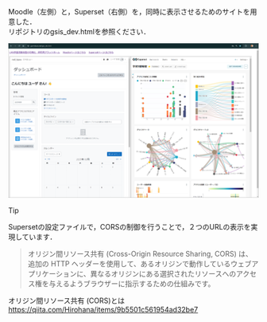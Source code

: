 Moodle（左側）と，Superset（右側）を，同時に表示させるためのサイトを用意した．  
リポジトリのgsis_dev.htmlを参照ください．

![サイト図](image/研究用サイト.png)

> [!TIP]
> Supersetの設定ファイルで，CORSの制御を行うことで，２つのURLの表示を実現しています．

> オリジン間リソース共有 (Cross-Origin Resource Sharing, CORS) は、追加の HTTP ヘッダーを使用して、あるオリジンで動作しているウェブアプリケーションに、異なるオリジンにある選択されたリソースへのアクセス権を与えるようブラウザーに指示するための仕組みです。

オリジン間リソース共有 (CORS)とは  
https://qiita.com/Hirohana/items/9b5501c561954ad32be7
